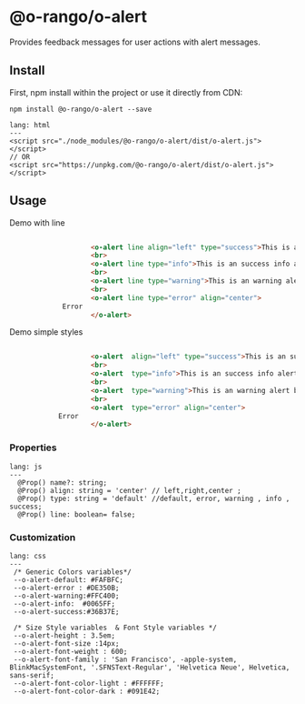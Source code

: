 # @o-rango/o-alert
Provides feedback messages for  user actions with alert messages.


## Install
First, npm install within the project or use it directly from CDN:

```
npm install @o-rango/o-alert --save
```

```code
lang: html
---
<script src="./node_modules/@o-rango/o-alert/dist/o-alert.js"></script>
// OR
<script src="https://unpkg.com/@o-rango/o-alert/dist/o-alert.js"></script>
```

## Usage

Demo with line

```html

					<o-alert line align="left" type="success">This is an success alert banner</o-alert>
					<br>
					<o-alert line type="info">This is an success info alert banner</o-alert>
					<br>
					<o-alert line type="warning">This is an warning alert banner</o-alert>
					<br>
					<o-alert line type="error" align="center">
             Error
					</o-alert>
```

Demo simple styles

```html

					<o-alert  align="left" type="success">This is an success alert banner</o-alert>
					<br>
					<o-alert  type="info">This is an success info alert banner</o-alert>
					<br>
					<o-alert  type="warning">This is an warning alert banner</o-alert>
					<br>
					<o-alert  type="error" align="center">
            Error
					</o-alert>
```


### Properties

```code
lang: js
---
  @Prop() name?: string;
  @Prop() align: string = 'center' // left,right,center ;
  @Prop() type: string = 'default' //default, error, warning , info , success;
  @Prop() line: boolean= false;
```


### Customization

```code
lang: css
---
 /* Generic Colors variables*/
 --o-alert-default: #FAFBFC;
 --o-alert-error : #DE350B;
 --o-alert-warning:#FFC400;
 --o-alert-info:  #0065FF;
 --o-alert-success:#36B37E;

 /* Size Style variables  & Font Style variables */
 --o-alert-height : 3.5em;
 --o-alert-font-size :14px;
 --o-alert-font-weight : 600;
 --o-alert-font-family : 'San Francisco', -apple-system, BlinkMacSystemFont, '.SFNSText-Regular', 'Helvetica Neue', Helvetica, sans-serif;
 --o-alert-font-color-light : #FFFFFF;
 --o-alert-font-color-dark : #091E42;

```
